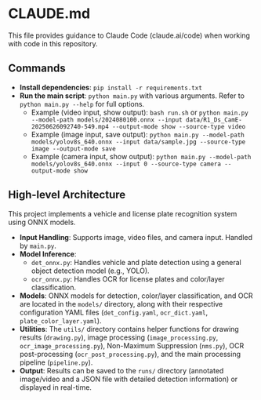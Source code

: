 # CLAUDE.md

This file provides guidance to Claude Code (claude.ai/code) when working with code in this repository.

## Commands

- **Install dependencies**: `pip install -r requirements.txt`
- **Run the main script**: `python main.py` with various arguments. Refer to `python main.py --help` for full options.
  - Example (video input, show output): `bash run.sh` or `python main.py --model-path models/2024080100.onnx --input data/R1_Ds_CamE-20250626092740-549.mp4 --output-mode show --source-type video`
  - Example (image input, save output): `python main.py --model-path models/yolov8s_640.onnx --input data/sample.jpg --source-type image --output-mode save`
  - Example (camera input, show output): `python main.py --model-path models/yolov8s_640.onnx --input 0 --source-type camera --output-mode show`

## High-level Architecture

This project implements a vehicle and license plate recognition system using ONNX models.

-   **Input Handling**: Supports image, video files, and camera input. Handled by `main.py`.
-   **Model Inference**:
    -   `det_onnx.py`: Handles vehicle and plate detection using a general object detection model (e.g., YOLO).
    -   `ocr_onnx.py`: Handles OCR for license plates and color/layer classification.
-   **Models**: ONNX models for detection, color/layer classification, and OCR are located in the `models/` directory, along with their respective configuration YAML files (`det_config.yaml`, `ocr_dict.yaml`, `plate_color_layer.yaml`).
-   **Utilities**: The `utils/` directory contains helper functions for drawing results (`drawing.py`), image processing (`image_processing.py`, `ocr_image_processing.py`), Non-Maximum Suppression (`nms.py`), OCR post-processing (`ocr_post_processing.py`), and the main processing pipeline (`pipeline.py`).
-   **Output**: Results can be saved to the `runs/` directory (annotated image/video and a JSON file with detailed detection information) or displayed in real-time.